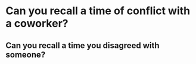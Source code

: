 # Can you recall a time of conflict with a coworker?
## Can you recall a time you disagreed with someone?
